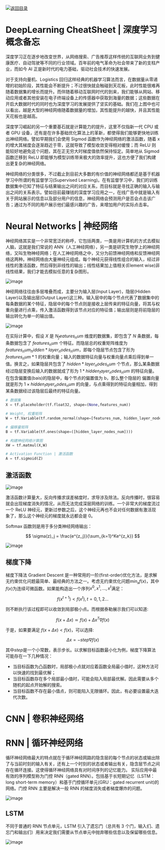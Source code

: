 [![返回目录](https://parg.co/UCb)](https://github.com/wxyyxc1992/Awesome-CheatSheet)

# DeepLearning CheatSheet | 深度学习概念备忘

深度学习正在逐步地改变世界，从网络搜索、广告推荐这样传统的互联网业务到健康医疗、自动驾驶等不同的行业领域。百年前的电气革命为社会带来了新的支柱产业，而如今 AI 正是新时代的电力基础，驱动社会技术的快速发展。

对于支持向量机、Logistics 回归这样经典的机器学习算法而言，在数据量从零递增的初始阶段，其性能会不断提升；不过很快就会触碰到天花板，此时性能很难再随着数据集的增长而提升。而伴随着移动互联网时代的到来，我们能够从网站、移动应用或者其他安装在电子终端设备上的传感器中获取到海量的数据；这些数据在开启大数据时代的同时也为深度学习的发展提供了坚实的基础。我们在上图中也可以看出，越是大型的神经网络随着数据量的增加，其性能提升的越快，并且其性能天花板也是越高。

深度学习崛起的另一个重要基石就是计算能力的提升，这里不仅指新一代 CPU 或者 GPU 设备，还有是在许多基础优化算法上的革新，都使得我们能够更快地训练出神经网络。譬如早期我们会使用 Sigmod 函数作为神经网络的激活函数，随着 x 的增大其梯度会逐渐趋近于零，这就导致了模型收敛变得相对缓慢；而 ReLU 则能较好地避免这个问题，其在正无穷大时梯度值依然保持恒定。简单地从 Sigmod 函数迁移到 ReLU 即能够为模型训练带来极大的效率提升，这也方便了我们构建出更复杂的神经网络。

神经网络的分类很多，不过截止到目前大多数的有价值的神经网络都还是基于机器学习中所谓的有监督学习(Supervised Learning)。在有监督学习中，我们的训练数据集中已知了特征与结果输出之间的对应关系，而目标就是寻找正确的输入与输出之间的关系表示。譬如目前最赚钱的深度学习应用之一，在线广告中就是输入有关于网站展示的信息以及部分用户的信息，神经网络会预测用户是否会点击该广告；通过为不同的用户展示他们最感兴趣的广告，来增加用户的实际点击率。

# Neural Networks | 神经网络

神经网络其实是一个非常宽泛的称呼，它包括两类，一类是用计算机的方式去模拟人脑，这就是我们常说的 ANN（人工神经网络），另一类是研究生物学上的神经网络，又叫生物神经网络；在人工神经网络之中，又分为前馈神经网络和反馈神经网络这两种。神经网络由大量神经元组成。每个神经元获得线性组合的输入，经过非线性的激活函数，然后得到非线性的输出；线性结果加上值相关(Element wise)非线性结果，我们才能去模拟任意的复杂图形。

![image](https://user-images.githubusercontent.com/5803001/44627904-00824e00-a969-11e8-8524-f1f9ad40efad.png)

神经网络往往由多层堆叠而成，主要分为输入层(Input Layer)，隐层(Hidden Layer)以及输出层(Output Layer)这三种。输入层中的每个节点代表了数据集中的每条数据的某个特征，隐层中的每个节点则是接收上层传来的特征向量，将其与权重向量进行点乘，传入激活函数得到该节点对应的特征值；输出层则是将前隐层的输出转化为单一的输出值。

![image](https://user-images.githubusercontent.com/5803001/44627910-18f26880-a969-11e8-83b0-40ea1f682f2c.png)

在实际计算中，假设 $X$ 是 $N _ features_num$ 维度的数据集，即包含了 $N$ 条数据，每条数据包含了 $features_num$ 个特征。而隐层总的权重矩阵维度为 $features_num _ hidden*layer_nodes_num$，即每个隐层节点包含了形为 $features_num * 1$ 的权重向量；输入的数据特征向量与权重向量点乘后得到单一值。换言之，如果隐层共包含了 $hidden*layer_nodes_num$ 个节点，那么某条数据经过隐层变换后输入的数据就成了形为 $1 * hidden_layer_nodes_num$ 的特征向量。在包含偏置值(bais)的隐层中，每个节点的偏置值为 b，那么整个隐层的 偏置向量就是形为 $1 \times hidden_layer_nodes_num$ 的向量，与点乘得到的特征向量相加，得到某条数据经过该隐层后最终的特征向量。

```py
# 数据集
X = tf.placeholder(tf.float32, shape=(None,features_num))

# Weight, 权重矩阵
W = tf.Variable(tf.random_normal(shape=[features_num, hidden_layer_nodes_num]))

# 偏移量矩阵
B = tf.Variable(tf.ones(shape=([hidden_layer_nodes_num])))

# 构建神经网络计算图
XW = tf.matmul(X,W)

# Activation Function | 激活函数
A = tf.sigmoid(Z)
```

## 激活函数

![image](https://user-images.githubusercontent.com/5803001/44628032-42ac8f00-a96b-11e8-8072-f360af7814dc.png)

激活函数计算量大，反向传播求误差梯度时，求导涉及除法。反向传播时，很容易就会出现梯度消失的情况，从而无法完成深层网络的训练。一个非常大的梯度流过一个 ReLU 神经元，更新过参数之后，这个神经元再也不会对任何数据有激活现象了，那么这个神经元的梯度就永远都会是 0。

Softmax 函数则是用于多分类神经网络输出：

$$
\sigma(z)_j = \frac{e^{z_j}}{\sum_{k=1}^Ke^{z_k}}
$$

![image](https://user-images.githubusercontent.com/5803001/44628064-d54d2e00-a96b-11e8-89e9-3c6cccebf039.png)

## 梯度下降

梯度下降法 Gradient Descent 是一种常用的一阶(first-order)优化方法，是求解无约束优化问题最简单、最经典的方法之一。考虑无约束优化问题$min_xf(x)$，其中$f(x)$为连续可微函数。如果能构造出一个序列$x^0,x^1,...,x^t$满足：

$$
f(x^{t+1}) < f(x^t),t=0,1,2...
$$

则不断执行该过程即可以收敛到局部极小点。而根据泰勒展示我们可以知道:

$$
f(x+\Delta x) \simeq f(x) + \Delta x^T \nabla f(x)
$$

于是，如果要满足 $f(x+\Delta x) < f(x)$，可以选择:

$$
\Delta x = -{step} \nabla f(x)
$$

其中$step$是一个小常数，表示步长。以求解目标函数最小化为例，梯度下降算法可能存在一下几种情况：

- 当目标函数为凸函数时，局部极小点就对应着函数全局最小值时，这种方法可以快速的找到最优解；
- 当目标函数存在多个局部最小值时，可能会陷入局部最优解。因此需要从多个随机的起点开始解的搜索。
- 当目标函数不存在最小值点，则可能陷入无限循环。因此，有必要设置最大迭代次数。

# CNN | 卷积神经网络

# RNN | 循环神经网络

循环神经网络最大的特点就在于循环神经网路的隐含层的每个节点的状态或输出除了与当前时刻的输入有关，还有上一个时刻的状态或者输出有关，隐含层节点之间存在循环连接。这使得循环神经网络具有对时间序列的记忆能力。
实际应用中最有效的序列模型称为门控 RNN（gated RNN）。包括基于长短期记忆（LSTM：long short-term memory）和基于门控循环单元(GRU：gated recurrent unit)的网络。门控 RNN 主要是解决一般 RNN 的梯度消失或者梯度爆炸的问题。

![image](https://user-images.githubusercontent.com/5803001/44517585-b09e4f80-a6fa-11e8-8177-407607d84fd7.png)

## LSTM

不同于普通的 RNN 节点单元，LSTM 引入了遗忘门（总共有 3 个门，输入们、遗忘门和输出们）用来决定我们需要从节点单元中抛弃哪些信息以及保留哪些信息。

![image](https://user-images.githubusercontent.com/5803001/44517720-05da6100-a6fb-11e8-9ffe-c018b9bf5baf.png)
